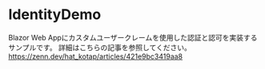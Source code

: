 # IdentityDemo
Blazor Web Appにカスタムユーザークレームを使用した認証と認可を実装するサンプルです。
詳細はこちらの記事を参照してください。
https://zenn.dev/hat_kotap/articles/421e9bc3419aa8
